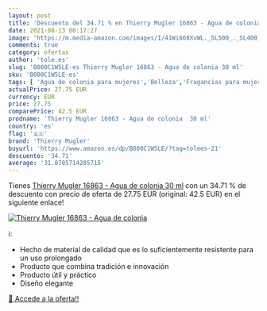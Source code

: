 ```yaml
---
layout: post
title: 'Descuento del 34.71 % en Thierry Mugler 16863 - Agua de colonia  '
date: 2021-08-13 00:17:27
image: 'https://m.media-amazon.com/images/I/41Wi668XvWL._SL500_._SL400_.jpg'
comments: true
category: ofertas
author: 'tole.es'
slug: 'B000C1W5LE-es Thierry Mugler 16863 - Agua de colonia 30 ml'
sku: 'B000C1W5LE-es'
tags: [ 'Agua de colonia para mujeres','Belleza','Fragancias para mujeres','Perfumes y fragancias','agua','colonia','de','thierry mugler', ]
actualPrice: 27.75 EUR
currency: EUR
price: 27.75
comparePrice: 42.5 EUR
prodname: 'Thierry Mugler 16863 - Agua de colonia  30 ml'
country: 'es'
flag: '🇪🇸'
brand: 'Thierry Mugler'
buyurl: 'https://www.amazon.es/dp/B000C1W5LE/?tag=tolees-21'
descuento: '34.71'
average: '31.8785714285715'
---
```


Tienes [Thierry Mugler 16863 - Agua de colonia  30 ml](https://www.amazon.es/dp/B000C1W5LE/?tag=tolees-21) con un 34.71 % de descuento con precio de oferta de 27.75 EUR (original: 42.5 EUR) en el siguiente enlace!

[![Thierry Mugler 16863 - Agua de colonia  ](https://m.media-amazon.com/images/I/41Wi668XvWL._SL500_._SL400_.jpg)](https://www.amazon.es/dp/B000C1W5LE/?tag=tolees-21)

ℹ️:

- Hecho de material de calidad que es lo suficientemente resistente para un uso prolongado
- Producto que combina tradición e innovación
- Producto útil y práctico
- Diseño elegante

[🛒 Accede a la oferta!!](https://www.amazon.es/dp/B000C1W5LE/?tag=tolees-21)
